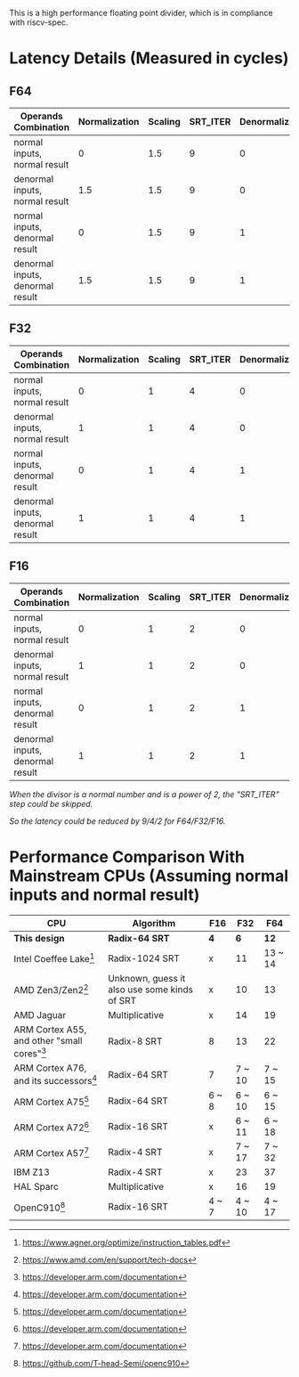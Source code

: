 

This is a high performance floating point divider, which is in compliance with riscv-spec.



# Latency Details (Measured in cycles)

## F64

|Operands Combination|Normalization|Scaling|SRT_ITER|Denormalization|Rounding|Total|
|------|------|------|------|------|------|------|
|normal inputs, normal result|0|1.5|9|0|1|12|
|denormal inputs, normal result|1.5|1.5|9|0|1|13|
|normal inputs, denormal result|0|1.5|9|1|1|13|
|denormal inputs, denormal result|1.5|1.5|9|1|1|14|

## F32

|Operands Combination|Normalization|Scaling|SRT_ITER|Denormalization|Rounding|Total|
|------|------|------|------|------|------|------|
|normal inputs, normal result|0|1|4|0|1|6|
|denormal inputs, normal result|1|1|4|0|1|7|
|normal inputs, denormal result|0|1|4|1|1|7|
|denormal inputs, denormal result|1|1|4|1|1|8|

## F16

|Operands Combination|Normalization|Scaling|SRT_ITER|Denormalization|Rounding|Total|
|------|------|------|------|------|------|------|
|normal inputs, normal result|0|1|2|0|1|4|
|denormal inputs, normal result|1|1|2|0|1|5|
|normal inputs, denormal result|0|1|2|1|1|5|
|denormal inputs, denormal result|1|1|2|1|1|6|

_When the divisor is a normal number and is a power of 2, the "SRT_ITER" step could be skipped._

_So the latency could be reduced by 9/4/2 for F64/F32/F16._

# Performance Comparison With Mainstream CPUs (Assuming normal inputs and normal result)

|CPU|Algorithm|F16|F32|F64|
|------|------|------|------|------|
|**This design**|**Radix-64 SRT**|**4**|**6**|**12**|
|Intel Coeffee Lake[^intel]|Radix-1024 SRT|x|11|13 ~ 14|
|AMD Zen3/Zen2[^amd]|Unknown, guess it also use some kinds of SRT|x|10|13|
|AMD Jaguar|Multiplicative|x|14|19|
|ARM Cortex A55, and other "small cores"[^arm]|Radix-8 SRT|8|13|22|
|ARM Cortex A76, and its successors[^arm]|Radix-64 SRT|7|7 ~ 10|7 ~ 15|
|ARM Cortex A75[^arm]|Radix-64 SRT|6 ~ 8|6 ~ 10|6 ~ 15|
|ARM Cortex A72[^arm]|Radix-16 SRT|x|6 ~ 11|6 ~ 18|
|ARM Cortex A57[^arm]|Radix-4 SRT|x|7 ~ 17|7 ~ 32|
|IBM Z13|Radix-4 SRT|x|23|37|
|HAL Sparc|Multiplicative|x|16|19|
|OpenC910[^c910]|Radix-16 SRT|4 ~ 7|4 ~ 10|4 ~ 17|


[^intel]: https://www.agner.org/optimize/instruction_tables.pdf
[^amd]: https://www.amd.com/en/support/tech-docs
[^arm]: https://developer.arm.com/documentation
[^c910]: https://github.com/T-head-Semi/openc910


